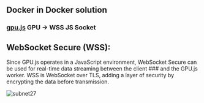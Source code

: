 ## Docker in Docker solution


### [gpu.js](https://gpu.rocks/#/]) GPU -> WSS JS Socket
## WebSocket Secure (WSS): 
Since GPU.js operates in a JavaScript environment, WebSocket Secure can be used for real-time data streaming between the client ### and the GPU.js worker. WSS is WebSocket over TLS, adding a layer of security by encrypting the data before transmission.


![subnet27](https://github.com/neuralinternet/compute-subnet/assets/89988675/39d02fff-0dcc-458d-9717-837243dd30f5)
